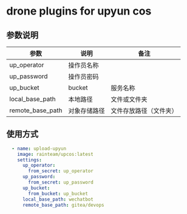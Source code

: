 # drone plugins for upyun cos

## 参数说明
| 参数             | 说明     | 备注          |
| ---------------- |--------|-------------|
| up_operator      | 操作员名称  |             |
| up_password      | 操作员密码  |             |
| up_bucket        | bucket | 服务名称        |
| local_base_path  | 本地路径   | 文件或文件夹      |
| remote_base_path | 对象存储路径 | 文件存放路径（文件夹） |

## 使用方式
````yaml
  - name: upload-upyun
    image: rainteam/upcos:latest
    settings:
      up_operator:
        from_secret: up_operator
      up_password:
        from_secret: up_password
      up_bucket:
        from_bucket: up_bucket
      local_base_path: wechatbot
      remote_base_path: gitea/devops
````